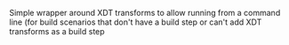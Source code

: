 Simple wrapper around XDT transforms to allow running from a command line (for build scenarios that don't have a build step or can't add XDT transforms as a build step


